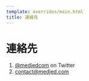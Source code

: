 ```yaml
---
template: overrides/main.html
title: 連絡先
---
```

# 連絡先
1. [@medjedcom](https://twitter.com/medjedcom) on Twitter
1. contact@medjed.com
